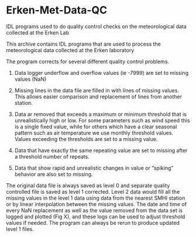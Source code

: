 # Erken-Met-Data-QC
IDL programs used to do quality control checks on the meteorological data collected at the Erken Lab

This archive contains IDL programs that are used to process the meteorological data collected at the Erken laboratory

The program corrects for several different quality control problems.
  1)	Data logger underflow and overflow values (ie -7999) are set to missing values (NaN)
  
  2)	Missing lines in the data file are filled in with lines of missing values. This allows easier comparison and replacement of lines         from another station.
  
  3)	Data ar removed that exceeds a maximum or minimum threshold that is unrealistically high or low.  For some parameters such as wind         speed this is a single fixed value, while for others which have a clear seasonal pattern such as air temperature we use monthly           threshold values.  Values exceeding the thresholds are set to a missing value. 
  
  4)	Data that have exactly the same repeating value are set to missing after a threshold number of repeats. 

  5)	Data that show rapid and unrealistic changes in value or “spiking” behavior are also set to missing.
  
The original data file is always saved as level 0 and separate quality controlled file is saved as level 1 corrected. Level 2 data would fill all the missing values in the level 1 data using data from the nearest SMHI station or by linear interpolation between the missing values.  The date and time of every NaN replacement as well as the value removed from the data set is logged and plotted (Fig X), and these logs can be used to adjust threshold values if needed.  The program can always be rerun to produce updated level 1 files.  
